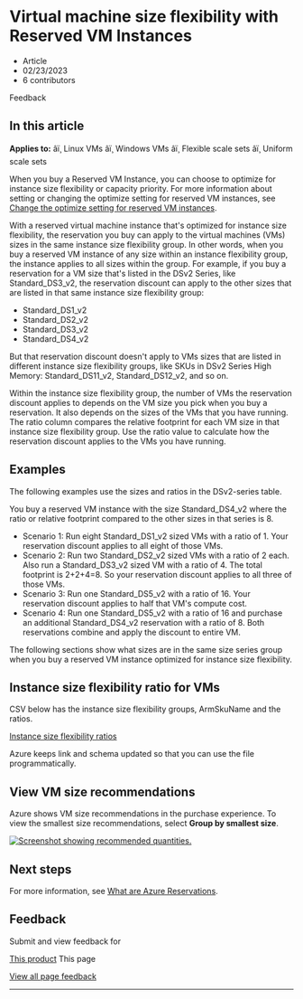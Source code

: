 # Virtual machine size flexibility with Reserved VM Instances

* Article
* 02/23/2023
* 6 contributors

Feedback

## In this article

**Applies to:** âï¸ Linux VMs âï¸ Windows VMs âï¸ Flexible scale sets âï¸ Uniform scale sets

When you buy a Reserved VM Instance, you can choose to optimize for instance size flexibility or capacity priority. For more information about setting or changing the optimize setting for reserved VM instances, see [Change the optimize setting for reserved VM instances](../cost-management-billing/reservations/manage-reserved-vm-instance#change-optimize-setting-for-reserved-vm-instances).

With a reserved virtual machine instance that's optimized for instance size flexibility, the reservation you buy can apply to the virtual machines (VMs) sizes in the same instance size flexibility group. In other words, when you buy a reserved VM instance of any size within an instance flexibility group, the instance applies to all sizes within the group. For example, if you buy a reservation for a VM size that's listed in the DSv2 Series, like Standard\_DS3\_v2, the reservation discount can apply to the other sizes that are listed in that same instance size flexibility group:

* Standard\_DS1\_v2
* Standard\_DS2\_v2
* Standard\_DS3\_v2
* Standard\_DS4\_v2

But that reservation discount doesn't apply to VMs sizes that are listed in different instance size flexibility groups, like SKUs in DSv2 Series High Memory: Standard\_DS11\_v2, Standard\_DS12\_v2, and so on.

Within the instance size flexibility group, the number of VMs the reservation discount applies to depends on the VM size you pick when you buy a reservation. It also depends on the sizes of the VMs that you have running. The ratio column compares the relative footprint for each VM size in that instance size flexibility group. Use the ratio value to calculate how the reservation discount applies to the VMs you have running.

## Examples

The following examples use the sizes and ratios in the DSv2-series table.

You buy a reserved VM instance with the size Standard\_DS4\_v2 where the ratio or relative footprint compared to the other sizes in that series is 8.

* Scenario 1: Run eight Standard\_DS1\_v2 sized VMs with a ratio of 1. Your reservation discount applies to all eight of those VMs.
* Scenario 2: Run two Standard\_DS2\_v2 sized VMs with a ratio of 2 each. Also run a Standard\_DS3\_v2 sized VM with a ratio of 4. The total footprint is 2+2+4=8. So your reservation discount applies to all three of those VMs.
* Scenario 3: Run one Standard\_DS5\_v2 with a ratio of 16. Your reservation discount applies to half that VM's compute cost.
* Scenario 4: Run one Standard\_DS5\_v2 with a ratio of 16 and purchase an additional Standard\_DS4\_v2 reservation with a ratio of 8. Both reservations combine and apply the discount to entire VM.

The following sections show what sizes are in the same size series group when you buy a reserved VM instance optimized for instance size flexibility.

## Instance size flexibility ratio for VMs

CSV below has the instance size flexibility groups, ArmSkuName and the ratios.

[Instance size flexibility ratios](https://aka.ms/isf)

Azure keeps link and schema updated so that you can use the file programmatically.

## View VM size recommendations

Azure shows VM size recommendations in the purchase experience. To view the smallest size recommendations, select **Group by smallest size**.

[![Screenshot showing recommended quantities.](media/reserved-vm-instance-size-flexibility/select-product-recommended-quantity.png)](media/reserved-vm-instance-size-flexibility/select-product-recommended-quantity.png#lightbox)

## Next steps

For more information, see [What are Azure Reservations](../cost-management-billing/reservations/save-compute-costs-reservations).

## Feedback

Submit and view feedback for

[This product](https://feedback.azure.com/d365community/forum/ec2f1827-be25-ec11-b6e6-000d3a4f0f1c)
This page

[View all page feedback](https://github.com/MicrosoftDocs/azure-docs/issues)

---
